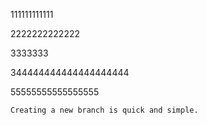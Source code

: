 111111111111

2222222222222

3333333

344444444444444444444



55555555555555555



```
Creating a new branch is quick and simple.
```
